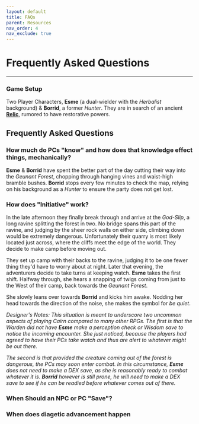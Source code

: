 ```yaml
---
layout: default
title: FAQs
parent: Resources
nav_order: 4
nav_exclude: true
---
```


# Frequently Asked Questions
---

### Game Setup
Two Player Characters, **Esme** (a dual-wielder with the _Herbalist_ background) & **Borrid**, a former _Hunter_. They are in search of an ancient [**Relic**](/cairn-srd.html#magic), rumored to have restorative powers.

## Frequently Asked Questions
### How much do PCs "know" and how does that knowledge effect things, mechanically?
**Esme** & **Borrid** have spent the better part of the day cutting their way into the _Geunant Forest_, chopping through hanging vines and waist-high bramble bushes. **Borrid** stops every few minutes to check the map, relying on his background as a *Hunter* to ensure the party does not get lost.

### How does "Initiative" work?
In the late afternoon they finally break through and arrive at the _God-Slip_, a long ravine splitting the forest in two. No bridge spans this part of the ravine, and judging by the sheer rock walls on either side, climbing down would be extremely dangerous. Unfortunately their quarry is most likely located just across, where the cliffs meet the edge of the world. They decide to make camp before moving out.

They set up camp with their backs to the ravine, judging it to be one fewer thing they'd have to worry about at night. Later that evening, the adventurers decide to take turns at keeping watch. **Esme** takes the first shift. Halfway through, she hears a snapping of twigs coming from just to the West of their camp, back towards the _Geunant Forest_.

She slowly leans over towards **Borrid** and kicks him awake. Nodding her head towards the direction of the noise, she makes the symbol for _be quiet_.

_Designer's Notes: This situation is meant to underscore two uncommon aspects of playing Cairn compared to many other RPGs. The first is that the Warden did not have **Esme** make a perception check or Wisdom save to notice the incoming encounter. She just noticed, because the players had agreed to have their PCs take watch and thus are alert to whatever might be out there._

_The second is that provided the creature coming out of the forest is dangerous, the PCs may soon enter combat. In this circumstance, **Esme** does not need to make a DEX save, as she is reasonably ready to combat whatever it is. **Borrid** however is still prone, he will need to make a DEX save to see if he can be readied before whatever comes out of there._

### When Should an NPC or PC "Save"?

### When does diagetic advancement happen
